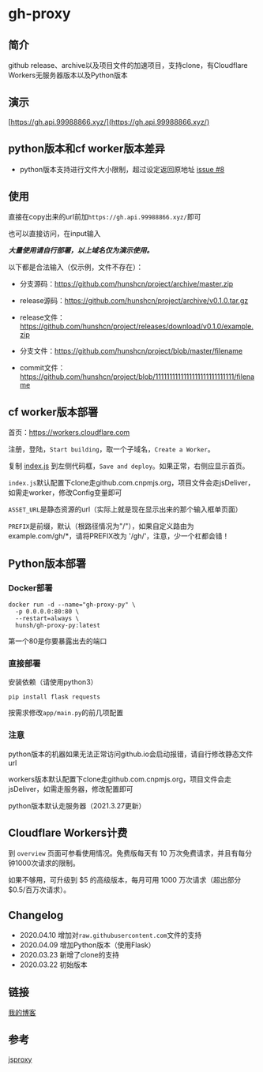 # gh-proxy
## 简介

github release、archive以及项目文件的加速项目，支持clone，有Cloudflare Workers无服务器版本以及Python版本

## 演示

[https://gh.api.99988866.xyz/](https://gh.api.99988866.xyz/)

## python版本和cf worker版本差异

- python版本支持进行文件大小限制，超过设定返回原地址 [issue #8](https://github.com/hunshcn/gh-proxy/issues/8)

## 使用

直接在copy出来的url前加`https://gh.api.99988866.xyz/`即可

也可以直接访问，在input输入

***大量使用请自行部署，以上域名仅为演示使用。***

以下都是合法输入（仅示例，文件不存在）：

 - 分支源码：https://github.com/hunshcn/project/archive/master.zip
   
 - release源码：https://github.com/hunshcn/project/archive/v0.1.0.tar.gz
   
 - release文件：https://github.com/hunshcn/project/releases/download/v0.1.0/example.zip
   
 - 分支文件：https://github.com/hunshcn/project/blob/master/filename

 - commit文件：https://github.com/hunshcn/project/blob/1111111111111111111111111111/filename

## cf worker版本部署

首页：https://workers.cloudflare.com

注册，登陆，`Start building`，取一个子域名，`Create a Worker`。

复制 [index.js](https://cdn.jsdelivr.net/hunshcn/gh-proxy@master/index.js)  到左侧代码框，`Save and deploy`。如果正常，右侧应显示首页。

`index.js`默认配置下clone走github.com.cnpmjs.org，项目文件会走jsDeliver，如需走worker，修改Config变量即可

`ASSET_URL`是静态资源的url（实际上就是现在显示出来的那个输入框单页面）

`PREFIX`是前缀，默认（根路径情况为"/"），如果自定义路由为example.com/gh/*，请将PREFIX改为 '/gh/'，注意，少一个杠都会错！

## Python版本部署

### Docker部署
```
docker run -d --name="gh-proxy-py" \
  -p 0.0.0.0:80:80 \
  --restart=always \
  hunsh/gh-proxy-py:latest
```
第一个80是你要暴露出去的端口

### 直接部署
安装依赖（请使用python3）

```pip install flask requests```

按需求修改`app/main.py`的前几项配置

### 注意

python版本的机器如果无法正常访问github.io会启动报错，请自行修改静态文件url

workers版本默认配置下clone走github.com.cnpmjs.org，项目文件会走jsDeliver，如需走服务器，修改配置即可

python版本默认走服务器（2021.3.27更新）

## Cloudflare Workers计费

到 `overview` 页面可参看使用情况。免费版每天有 10 万次免费请求，并且有每分钟1000次请求的限制。

如果不够用，可升级到 $5 的高级版本，每月可用 1000 万次请求（超出部分 $0.5/百万次请求）。

## Changelog

* 2020.04.10 增加对`raw.githubusercontent.com`文件的支持
* 2020.04.09 增加Python版本（使用Flask）
* 2020.03.23 新增了clone的支持
* 2020.03.22 初始版本

## 链接

[我的博客](https://hunsh.net)

## 参考

[jsproxy](https://github.com/EtherDream/jsproxy/)
